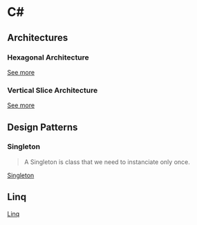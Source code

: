 # C#

## Architectures

### Hexagonal Architecture

[See more](./Architectures/HexagonalArchitectureTemplate)

### Vertical Slice Architecture

[See more](./Architectures/VerticalSliceArchitectureTemplate)

## Design Patterns

### Singleton

> A Singleton is class that we need to instanciate only once.

[Singleton](./DesignPatterns/Singleton/Program.cs)

## Linq

[Linq](./Linq/Linq.App/Program.cs)